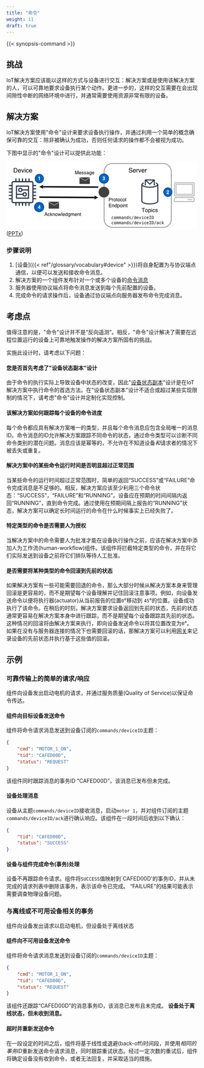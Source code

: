 ```yaml
---
title: "命令"
weight: 11
draft: true
---
```

{{< synopsis-command >}}
<!--more-->

## 挑战

IoT解决方案应该能以这样的方式与设备进行交互：解决方案或是使用该解决方案的人，可以可靠地要求设备执行某个动作。更进一步的，这样的交互需要在会出现间隙性中断的网络环境中进行，并通常需要使用资源非常有限的设备。

## 解决方案

IoT解决方案使用"命令"设计来要求设备执行操作，并通过利用一个简单的概念确保可靠的交互：除非被确认为成功，否则任何请求的操作都不会被视为成功。

下图中显示的"命令"设计可以提供此功能：

![Command Design](command.png) 
([PPTx](atlas-command.pptx))

### 步骤说明
1. [设备]({{< ref"/glossary/vocabulary#device" >}})将自身配置为与协议端点通信，以便可以发送和接收命令消息。
2. 解决方案的一个组件发布针对一个或多个设备的[命令消息]({{<ref"/glossary/vocabulary#command-message">}})
3. 服务器使用协议端点将命令消息发送到每个先前配置的设备。
4. 完成命令的请求操作后，设备通过协议端点向服务器发布命令完成消息。


## 考虑点
值得注意的是，"命令"设计并不是“反向遥测”。相反，"命令"设计解决了需要在远程位置运行的设备上可靠地触发操作的解决方案所固有的挑战。

实施此设计时，请考虑以下问题：

#### 您是否首先考虑了"设备状态副本"设计

由于命令的执行实际上导致设备中状态的改变，因此"[设备状态副本](/designs/device_state_replica/)"设计是在IoT解决方案中执行命令的首选方法。在"设备状态副本"设计不适合或超过某些实现限制的情况下，请考虑"命令"设计并定制化实现控制。

#### 该解决方案如何跟踪每个设备的命令进度

每个命令都应具有解决方案唯一的类型，并且每个命令消息应包含全局唯一的消息ID。命令消息的ID允许解决方案跟踪不同命令的状态，通过命令类型可以诊断不同命令类别的潜在问题。消息应该是幂等的，不允许在不知道设备*和*请求者的情况下被丢失或重复。

#### 解决方案中的某些命令运行时间是否明显超过正常范围

当某些命令的运行时间超过正常范围时，简单的返回“SUCCESS”或“FAILURE”命令完成消息是不足够的。相反，解决方案应该至少利用三个命令状态：“SUCCESS”，“FAILURE”和“RUNNING”。设备应在预期的时间间隔内返回“RUNNING”，直到命令完成。通过使用在预期间隔上报告的“RUNNING”状态，解决方案可以确定长时间运行的命令在什么时候事实上已经失败了。

#### 特定类型的命令是否需要人为授权

当解决方案中的命令需要人为批准才能在设备执行操作之前，应该在解决方案中添加人为工作流(human-workflow)组件。该组件将拦截特定类型的命令，并在将它们实际发送到设备之前将它们排队等待人工批准。

#### 是否需要将某种类型的命令回滚到先前的状态
如果解决方案有一些可能需要回退的命令，那么大部分时候从解决方案本身来管理回滚是更容易的，而不是期望每个设备理解并记住回滚注意事项。例如，向设备发送命令以便将执行器(actuator)从当前报告的位置`0`&#176;移动到 `45`&#176;的位置。设备成功执行了该命令。在稍后的时刻，解决方案要求设备返回到先前的状态，先前的状态通常更容易在解决方案本身中进行跟踪，而不是期望每个设备跟踪其先前的状态。这种情况的回滚将由解决方案来执行，即向设备发送命令以将其位置改变为`0`&#176;。
如果在没有与服务器连接的情况下也需要回滚的话，那解决方案可以利用[网关]({{<ref"/designs/gateway">}})来记录设备的先前状态并执行基于这些值的回滚。

## 示例

### 可靠传输上的简单的请求/响应
组件向设备发出启动电机的请求，并通过服务质量(Quality of Service)以保证命令传达。

#### 组件向目标设备发送命令

组件将命令请求消息发送到设备订阅的`commands/deviceID`主题：

```json
{
    "cmd": "MOTOR_1_ON",
    "tid": "CAFED00D",
    "status": "REQUEST"
}
```

该组件同时跟踪消息的事务ID “CAFED00D”，该消息已发布但未完成。

#### 设备处理消息

设备从主题`commands/deviceID`接收消息，启动`motor 1`，并对组件订阅的主题`commands/deviceID/ack`进行确认响应。该组件在一段时间后收到以下确认：

```json
{
    "tid": "CAFED00D",
    "status": "SUCCESS"
}
```
#### 设备与组件完成命令(事务)处理

设备不再跟踪命令请求。组件将`SUCCESS`值映射到`CAFED00D'的事务ID，并从未完成的请求列表中删除该事务，表示该命令已完成。 “FAILURE”的结果可能表示需要调查物理设备问题。

### 与离线或不可用设备相关的事务

组件向设备发出请求以启动电机，但设备处于离线状态

#### 组件向不可用设备发送命令

组件将命令请求消息发送到设备订阅的`commands/deviceID`主题：

```json
{
    "cmd": "MOTOR_1_ON",
    "tid": "CAFED00D",
    "status": "REQUEST"
}
```

该组件还跟踪“CAFED00D”的消息事务ID，该消息已发布且未完成。 **设备处于离线状态，但未收到消息。**

#### 超时并重新发送命令

在一段设定的时间之后，组件将基于线性或退避(back-off)时间段，并使用*相同的事务ID*重新发送命令请求消息，同时跟踪重试状态。经过一定次数的重试后，组件将确定设备没有收到命令，或者无法回复，并采取适当的措施。
